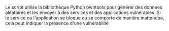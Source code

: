 Le script utilise la bibliothèque Python pwntools pour générer des données aléatoires et les envoyer à des services et des applications vulnérables. Si le service ou l'application se bloque ou se comporte de manière inattendue, cela peut indiquer la présence d'une vulnérabilité
